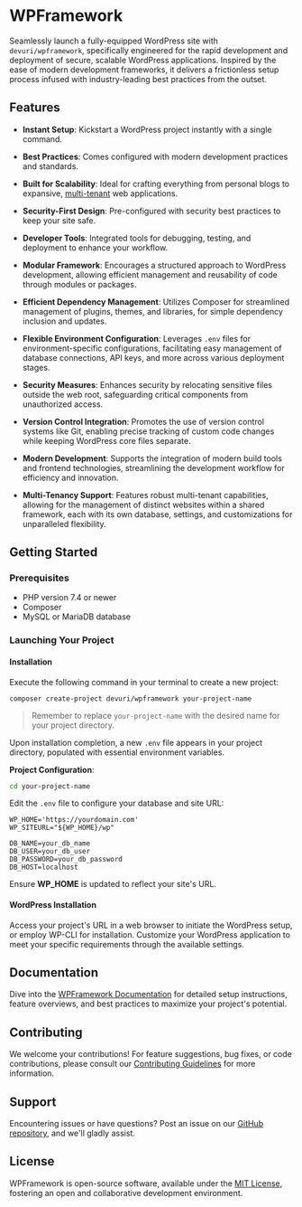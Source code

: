 # WPFramework

Seamlessly launch a fully-equipped WordPress site with `devuri/wpframework`, specifically engineered for the rapid development and deployment of secure, scalable WordPress applications. Inspired by the ease of modern development frameworks, it delivers a frictionless setup process infused with industry-leading best practices from the outset.

## Features

- **Instant Setup**: Kickstart a WordPress project instantly with a single command.
- **Best Practices**: Comes configured with modern development practices and standards.
- **Built for Scalability**: Ideal for crafting everything from personal blogs to expansive, [multi-tenant](https://devuri.github.io/wp-framework/multi-tenant/) web applications.
- **Security-First Design**: Pre-configured with security best practices to keep your site safe.
- **Developer Tools**: Integrated tools for debugging, testing, and deployment to enhance your workflow.
  
- **Modular Framework**: Encourages a structured approach to WordPress development, allowing efficient management and reusability of code through modules or packages.
- **Efficient Dependency Management**: Utilizes Composer for streamlined management of plugins, themes, and libraries, for simple dependency inclusion and updates.
- **Flexible Environment Configuration**: Leverages `.env` files for environment-specific configurations, facilitating easy management of database connections, API keys, and more across various deployment stages.
- **Security Measures**: Enhances security by relocating sensitive files outside the web root, safeguarding critical components from unauthorized access.
- **Version Control Integration**: Promotes the use of version control systems like Git, enabling precise tracking of custom code changes while keeping WordPress core files separate.
- **Modern Development**: Supports the integration of modern build tools and frontend technologies, streamlining the development workflow for efficiency and innovation.
- **Multi-Tenancy Support**: Features robust multi-tenant capabilities, allowing for the management of distinct websites within a shared framework, each with its own database, settings, and customizations for unparalleled flexibility.

## Getting Started

### Prerequisites

- PHP version 7.4 or newer
- Composer
- MySQL or MariaDB database

### Launching Your Project

#### Installation

Execute the following command in your terminal to create a new project:

```shell
composer create-project devuri/wpframework your-project-name
```
> Remember to replace `your-project-name` with the desired name for your project directory.

Upon installation completion, a new `.env` file appears in your project directory, populated with essential environment variables.

**Project Configuration**:

```bash
cd your-project-name
```

Edit the `.env` file to configure your database and site URL:

```shell
WP_HOME='https://yourdomain.com'
WP_SITEURL="${WP_HOME}/wp"

DB_NAME=your_db_name
DB_USER=your_db_user
DB_PASSWORD=your_db_password
DB_HOST=localhost
```

Ensure **WP_HOME** is updated to reflect your site's URL.

#### WordPress Installation

Access your project's URL in a web browser to initiate the WordPress setup, or employ WP-CLI for installation. Customize your WordPress application to meet your specific requirements through the available settings.

## Documentation

Dive into the [WPFramework Documentation](#) for detailed setup instructions, feature overviews, and best practices to maximize your project's potential.

## Contributing

We welcome your contributions! For feature suggestions, bug fixes, or code contributions, please consult our [Contributing Guidelines](#) for more information.

## Support

Encountering issues or have questions? Post an issue on our [GitHub repository](https://github.com/devuri/wpframework/issues), and we'll gladly assist.

## License

WPFramework is open-source software, available under the [MIT License](LICENSE), fostering an open and collaborative development environment.
